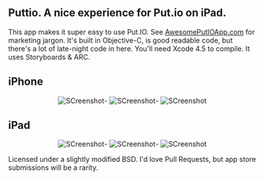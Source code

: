 Puttio. A nice experience for Put.io on iPad.
----

This app makes it super easy to use Put.IO. See [AwesomePutIOApp.com](http://awesomeputioapp.com) for marketing jargon.
It's built in Objective-C, is good readable code, but there's a lot of late-night code in here. You'll need Xcode 4.5 to compile. It uses Storyboards & ARC. 

iPhone
---
<center>

![SCreenshot](https://github.com/orta/Puttio/raw/master/web/iphone1.png)-
![SCreenshot](https://github.com/orta/Puttio/raw/master/web/iphone2.png)-
![SCreenshot](https://github.com/orta/Puttio/raw/master/web/iphone3.png)

</center>

iPad
---

<center>

![SCreenshot](https://github.com/orta/Puttio/raw/master/web/ipad1.png)-
![SCreenshot](https://github.com/orta/Puttio/raw/master/web/ipad2.png)-
![SCreenshot](https://github.com/orta/Puttio/raw/master/web/ipad5.png)

</center>

Licensed under a slightly modified BSD. I'd love Pull Requests, but app store submissions will be a rarity.